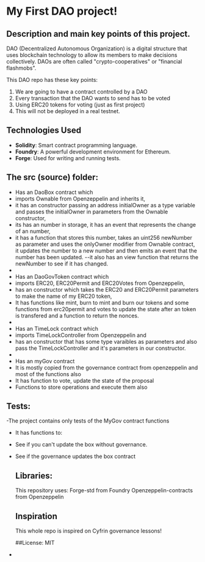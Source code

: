 # My First DAO project!

## Description and main key points of this project.
DAO (Decentralized Autonomous Organization) is a digital structure that uses blockchain technology to allow its members to make decisions collectively. DAOs are often called "crypto-cooperatives" or "financial flashmobs".

This DAO repo has these key points:
1. We are going to have a contract controlled by a DAO
2. Every transaction that the DAO wants to send has to be voted
3. Using ERC20 tokens for voting (just as first project)
4. This will not be deployed in a real testnet.

## Technologies Used
- **Solidity**: Smart contract programming language.
- **Foundry**: A powerful development environment for Ethereum.
- **Forge**: Used for writing and running tests.

## The src (source) folder:

- Has an DaoBox contract which
-  imports Ownable from Openzeppelin and inherits it,
-  it has an constructor passing an address initialOwner as a type variable and passes the initialOwner in parameters from the Ownable constructor,
-  its has an number in storage, it has an event that represents the change of an number,
-  it has a function that stores this number, takes an uint256 newNumber as parameter and uses the onlyOwner modifier from Ownable contract, it updates the number to a new number and then emits an event that the number has been updated. --it also has an view function that returns the newNumber to see if it has changed.
- 
- Has an DaoGovToken contract which
- imports ERC20, ERC20Permit and ERC20Votes from Openzeppelin,
-  has an constructor which takes the ERC20 and ERC20Permit parameters to make the name of my ERC20 token,
- It has functions like mint, burn to mint and burn our tokens and some functions from erc20permit and votes to update the state after an token is transfered and a function to return the nonces.
- 
- Has an TimeLock contract which
- imports TimeLockController from Openzeppelin and
- has an constructor that has some type varaibles as parameters and also pass the TimeLockController and it's parameters in our constructor.
- 
- Has an myGov contract
- It is mostly copied from the governance contract from openzeppelin and most of the functions also
- It has function to vote, update the state of the proposal
- Functions to store operations and execute them also

## Tests:
-The project contains only tests of the MyGov contract functions
- It has functions to:
- See if you can't update the box without governance.
- See if the governance updates the box contract

  ## Libraries:
  This repository uses:
  Forge-std from Foundry
  Openzeppelin-contracts from Openzeppelin

  ## Inspiration
  This whole repo is inspired on Cyfrin governance lessons!

  ##License:
  MIT
- 
